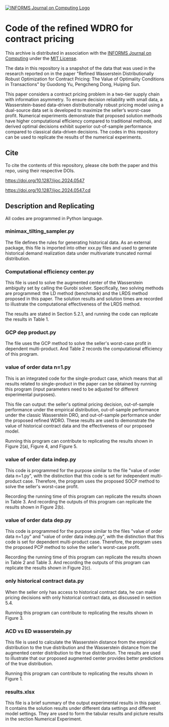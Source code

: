 [![INFORMS Journal on Computing Logo](https://INFORMSJoC.github.io/logos/INFORMS_Journal_on_Computing_Header.jpg)](https://pubsonline.informs.org/journal/ijoc)

# Code of the refined WDRO for contract pricing
This archive is distributed in association with the [INFORMS Journal on Computing](https://pubsonline.informs.org/journal/ijoc) under the [MIT License](LICENSE.txt)﻿.

The data in this repository is a snapshot of the data that was used in the research reported on in the paper "Refined Wasserstein Distributionally Robust Optimization for Contract Pricing: The Value of Optimality Conditions in Transactions" by Guodong Yu, Pengcheng Dong, Huiping Sun.

This paper considers a contract pricing problem in a two-tier supply chain with information asymmetry. To ensure decision reliability with small data, a Wasserstein-based data-driven distributionally robust pricing model using a dual-source data set is developed to maximize the seller’s worst-case profit. Numerical experiments demonstrate that proposed solution methods have higher computational efficiency compared to traditional methods, and derived optimal decisions exhibit superior out-of-sample performance compared to classical data-driven decisions. The codes in this repository can be used to replicate the results of the numerical experiments.

## Cite 
To cite the contents of this repository, please cite both the paper and this repo, using their respective DOIs.

https://doi.org/10.1287/ijoc.2024.0547

https://doi.org/10.1287/ijoc.2024.0547.cd


## Description and Replicating
All codes are programmed in Python language.

### minimax_tilting_sampler.py 
The file defines the rules for generating historical data. As an external package, this file is imported into other xxx.py files and used to generate historical demand realization data under multivariate truncated normal distribution.

### Computational efficiency center.py
This file is used to solve the augmented center of the Wasserstein ambiguity set by calling the Gurobi solver. Specifically, two solving methods are programmed: the LD method (benchmark) and the LRDS method proposed in this paper. The solution results and solution times are recorded to illustrate the computational effectiveness of the LRDS method.

The results are stated in Section 5.2.1, and running the code can replicate the results in Table 1.

### GCP dep product.py
The file uses the GCP method to solve the seller's worst-case profit in dependent multi-product. And Table 2 records the computational efficiency of this program.

### value of order data n=1.py
This is an integrated code for the single-product case, which means that all results related to single-product in the paper can be obtained by running this program (input parameters need to be adjusted for different experimental purposes). 

This file can output: the seller's optimal pricing decision, out-of-sample performance under the empirical distribution, out-of-sample performance under the classic Wasserstein DRO, and out-of-sample performance under the proposed refined WDRO. These results are used to demonstrate the value of historical contract data and the effectiveness of our proposed model. 

Running this program can contribute to replicating the results shown in Figure 2(a), Figure 4, and Figure 5.

### value of order data indep.py
This code is programmed for the purpose similar to the file "value of order data n=1.py", with the distinction that this code is set for independent multi-product case. Therefore, the program uses the proposed SOCP method to solve the seller's worst-case profit.

Recording the running time of this program can replicate the results shown in Table 3. And recording the outputs of this program can replicate the results shown in Figure 2(b).

### value of order data dep.py
This code is programmed for the purpose similar to the files "value of order data n=1.py" and "value of order data indep.py", with the distinction that this code is set for dependent multi-product case. Therefore, the program uses the proposed PCP method to solve the seller's worst-case profit.

Recording the running time of this program can replicate the results shown in Table 2 and Table 3. And recording the outputs of this program can replicate the results shown in Figure 2(c).

### only historical contract data.py
When the seller only has access to historical contract data, he can make pricing decisions with only historical contract data, as discussed in section 5.4. 

Running this program can contribute to replicating the results shown in Figure 3.

### ACD  vs ED wasserstein.py
This file is used to calculate the Wasserstein distance from the empirical distribution to the true distribution and the Wasserstein distance from the augmented center distribution to the true distribution. The results are used to illustrate that our proposed augmented center provides better predictions of the true distribution.

Running this program can contribute to replicating the results shown in Figure 1.

### results.xlsx
This file is a brief summary of the output experimental results in this paper. It contains the solution results under different data settings and different model settings. They are used to form the tabular results and picture results in the section Numerical Experiment. 

